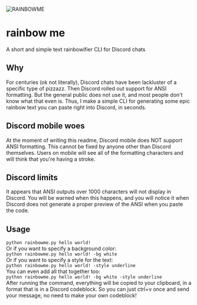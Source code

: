 ![RAINBOWME](https://i.imgur.com/QnmXPtB.png)
# rainbow me
A short and simple text rainbowifier CLI for Discord chats

## Why
For centuries (ok not literally), Discord chats have been lackluster of a specific type of pizzazz. Then Discord rolled out support for ANSI formatting. But the general public does not use it, and most people don't know what that even is. Thus, I make a simple CLI for generating some epic rainbow text you can paste right into Discord, in seconds.

## Discord mobile woes
At the moment of writing this readme, Discord mobile does NOT support ANSI formatting. This cannot be fixed by anyone other than Discord themselves. Users on mobile will see all of the formatting characters and will think that you're having a stroke.

## Discord limits
It appears that ANSI outputs over 1000 characters will not display in Discord. You will be warned when this happens, and you will notice it when Discord does not generate a proper preview of the ANSI when you paste the code.  

## Usage
`python rainbowme.py hello world!`  
Or if you want to specify a background color:  
`python rainbowme.py hello world! -bg white`  
Or if you want to specify a style for the text:  
`python rainbowme.py hello world! -style underline`  
You can even add all that together too:  
`python rainbowme.py hello world! -bg white -style underline`  
After running the command, everything will be copied to your clipboard, in a format that is in a Discord codeblock. So you can just ctrl+v once and send your message, no need to make your own codeblock!  
  
 
